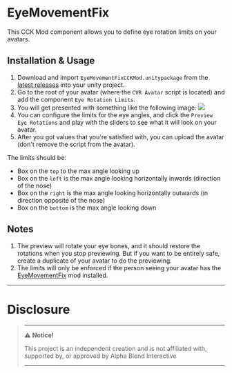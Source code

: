 # EyeMovementFix

This CCK Mod component allows you to define eye rotation limits on your avatars.

## Installation & Usage

1. Download and import `EyeMovementFixCCKMod.unitypackage` 
   from the [latest releases](https://github.com/kafeijao/Kafe_CVR_CCKs/releases/latest) into your unity project.
2. Go to the root of your avatar (where the `CVR Avatar` script is located) and add the component `Eye Rotation Limits`.
3. You will get presented with something like the following image:
   ![](EyeRotationLimitsScript.png)
4. You can configure the limits for the eye angles, and click the `Preview Eye Rotations` and play with the sliders to
   see what it will look on your avatar.
5. After you got values that you're satisfied with, you can upload the avatar (don't remove the script from the avatar).

The limits should be:
- Box on the `top` to the max angle looking up
- Box on the `left` is the max angle looking horizontally inwards (direction of the nose)
- Box on the `right` is the max angle looking horizontally outwards (in direction opposite of the nose)
- Box on the `bottom` is the max angle looking down

## Notes

1. The preview will rotate your eye bones, and it should restore the rotations when you stop previewing. But if you want
   to be entirely safe, create a duplicate of your avatar to do the
   previewing.
2. The limits will only be enforced if the person seeing your avatar has
   the [EyeMovementFix](https://github.com/kafeijao/Kafe_CVR_Mods/tree/master/EyeMovementFix) mod installed.

---

# Disclosure

> ---
> ⚠️ **Notice!**
>
> This project is an independent creation and is not affiliated with, supported by, or approved by Alpha Blend
> Interactive
>
> ---
